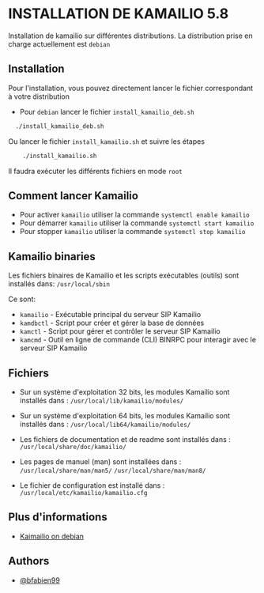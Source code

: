 
# INSTALLATION DE KAMAILIO 5.8
Installation de kamailio sur différentes distributions.
La distribution prise en charge actuellement est ```debian```

## Installation
Pour l'installation, vous pouvez directement lancer le fichier correspondant à votre distribution
- Pour ```debian``` lancer le fichier ```install_kamailio_deb.sh```

```bash
  ./install_kamailio_deb.sh
```
Ou lancer le fichier ```install_kamailio.sh``` et suivre les étapes 
```bash
    ./install_kamailio.sh
```
Il faudra exécuter les différents fichiers en mode ```root```

## Comment lancer Kamailio
- Pour activer ```kamailio``` utiliser la commande
```systemctl enable kamailio```
- Pour démarrer ```kamailio``` utiliser la commande
```systemctl start kamailio```
- Pour stopper ```kamailio``` utiliser la commande
```systemctl stop kamailio```


## Kamailio binaries
Les fichiers binaires de Kamailio et les scripts exécutables (outils) sont installés dans:
```/usr/local/sbin```

Ce sont:
- ```kamailio``` - Exécutable principal du serveur SIP Kamailio
- ```kamdbctl``` - Script pour créer et gérer la base de données
- ```kamctl``` - Script pour gérer et contrôler le serveur SIP Kamailio
- ```kamcmd``` - Outil en ligne de commande (CLI) BINRPC pour interagir avec le serveur SIP Kamailio

## Fichiers
- Sur un système d'exploitation 32 bits, les modules Kamailio sont installés dans :
```/usr/local/lib/kamailio/modules/```

- Sur un système d'exploitation 64 bits, les modules Kamailio sont installés dans :
```/usr/local/lib64/kamailio/modules/```

- Les fichiers de documentation et de readme sont installés dans :
```/usr/local/share/doc/kamailio/```

- Les pages de manuel (man) sont installées dans :
```/usr/local/share/man/man5/```
```/usr/local/share/man/man8/```

- Le fichier de configuration est installé dans :
```/usr/local/etc/kamailio/kamailio.cfg```

## Plus d'informations
- [Kaimailio on debian](https://kamailio.org/docs/tutorials/devel/kamailio-install-guide-deb/)

## Authors
- [@bfabien99](https://www.github.com/bfabien99)